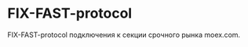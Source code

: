 FIX-FAST-protocol
=================
FIX-FAST-protocol подключения к секции срочного рынка moex.com.
